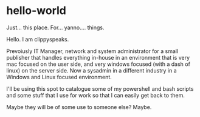 # hello-world
Just...  this place.  For... yanno.... things.

Hello.  I am clippyspeaks.  

Prevoiusly IT Manager, network and system administrator for a small publisher that handles everything in-house in an environment that is very mac focused on the user side, and very windows focused (with a dash of linux) on the server side.  Now a sysadmin in a different industry in a Windows and Linux focused environment.

I'll be using this spot to catalogue some of my powershell and bash scripts and some stuff that I use for work so that I can easily get back to them.  

Maybe they will be of some use to someone else?  Maybe.
